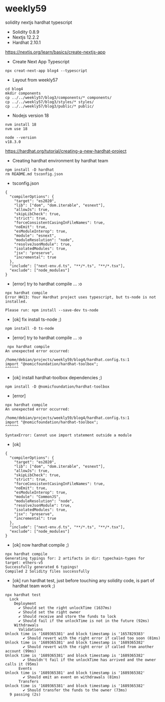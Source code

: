 # weekly59
solidity nextjs hardhat typescript

- Solidity 0.8.9
- Nextjs 12.2.2
- Hardhat 2.10.1

<https://nextjs.org/learn/basics/create-nextjs-app>

- Create Next App Typescript
```
npx creat-next-app blog4 --typescript
```

- Layout from weekly57
```
cd blog4
mkdir components
cp ../../weekly57/blog3/components/* components/
cp ../../weekly57/blog3/styles/* styles/
cp ../../weekly57/blog3/public/* public/
```

- Nodejs version 18
```
nvm install 18
nvm use 18

node --version
v18.3.0
```

<https://hardhat.org/tutorial/creating-a-new-hardhat-project>

- Creating hardhat environment by hardhat team
```
npm install -D hardhat
rm README.md tsconfig.json
```

- tsconfig.json
```
{
  "compilerOptions": {
    "target": "es2020",
    "lib": ["dom", "dom.iterable", "esnext"],
    "allowJs": true,
    "skipLibCheck": true,
    "strict": true,
    "forceConsistentCasingInFileNames": true,
    "noEmit": true,
    "esModuleInterop": true,
    "module": "esnext",
    "moduleResolution": "node",
    "resolveJsonModule": true,
    "isolatedModules": true,
    "jsx": "preserve",
    "incremental": true
  },
  "include": ["next-env.d.ts", "**/*.ts", "**/*.tsx"],
  "exclude": ["node_modules"]
}
```
- [error] try to hardhat compile ... :o
```
npx hardhat compile
Error HH13: Your Hardhat project uses typescript, but ts-node is not installed.
      
Please run: npm install --save-dev ts-node
```

- [ok] fix install ts-node ;)
```
npm install -D ts-node
```

- [error] try to hardhat compile ... :o
```
 npx hardhat compile
An unexpected error occurred:

/home/debian/projects/weekly59/blog4/hardhat.config.ts:1
import "@nomicfoundation/hardhat-toolbox";
^^^^^^
```

- [ok] install hardhat-toolbox dependencies ;)
```
npm install -D @nomicfoundation/hardhat-toolbox
```

- [error]
```
npx hardhat compile
An unexpected error occurred:

/home/debian/projects/weekly59/blog4/hardhat.config.ts:1
import "@nomicfoundation/hardhat-toolbox";
^^^^^^

SyntaxError: Cannot use import statement outside a module
```

- [ok] 
```
{
  "compilerOptions": {
    "target": "es2020",
    "lib": ["dom", "dom.iterable", "esnext"],
    "allowJs": true,
    "skipLibCheck": true,
    "strict": true,
    "forceConsistentCasingInFileNames": true,
    "noEmit": true,
    "esModuleInterop": true,
    "module": "CommonJS",
    "moduleResolution": "node",
    "resolveJsonModule": true,
    "isolatedModules": true,
    "jsx": "preserve",
    "incremental": true
  },
  "include": ["next-env.d.ts", "**/*.ts", "**/*.tsx"],
  "exclude": ["node_modules"]
}
```

- [ok] now hardhat compile ;)
```
npx hardhat compile
Generating typings for: 2 artifacts in dir: typechain-types for target: ethers-v5
Successfully generated 6 typings!
Compiled 2 Solidity files successfully
```

- [ok] run hardhat test, just before touching any solidity code, is part of hardhat team work ;)
```
npx hardhat test
  Lock
    Deployment
      ✔ Should set the right unlockTime (1637ms)
      ✔ Should set the right owner
      ✔ Should receive and store the funds to lock
      ✔ Should fail if the unlockTime is not in the future (92ms)
    Withdrawals
      Validations
Unlock time is '1689365381' and block timestamp is '1657829383'
        ✔ Should revert with the right error if called too soon (81ms)
Unlock time is '1689365381' and block timestamp is '1689365382'
        ✔ Should revert with the right error if called from another account (99ms)
Unlock time is '1689365381' and block timestamp is '1689365382'
        ✔ Shouldn't fail if the unlockTime has arrived and the owner calls it (95ms)
      Events
Unlock time is '1689365381' and block timestamp is '1689365382'
        ✔ Should emit an event on withdrawals (81ms)
      Transfers
Unlock time is '1689365381' and block timestamp is '1689365382'
        ✔ Should transfer the funds to the owner (73ms)
  9 passing (2s)
```



